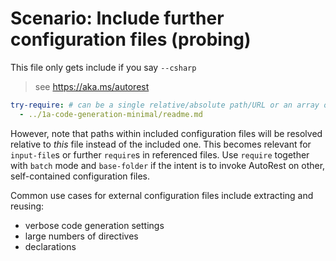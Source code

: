 # Scenario: Include further configuration files (probing)

This file only gets include if you say `--csharp`

> see https://aka.ms/autorest

``` yaml
try-require: # can be a single relative/absolute path/URL or an array of such
  - ../1a-code-generation-minimal/readme.md
```

However, note that paths within included configuration files will be resolved relative to *this* file instead of the included one.
This becomes relevant for `input-file`s or further `require`s in referenced files.
Use `require` together with `batch` mode and `base-folder` if the intent is to invoke AutoRest on other, self-contained configuration files.

Common use cases for external configuration files include extracting and reusing:
- verbose code generation settings
- large numbers of directives
- declarations